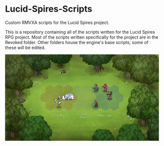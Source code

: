 # Lucid-Spires-Scripts
Custom RMVXA scripts for the Lucid Spires project.

This is a repository containing all of the scripts written for the Lucid Spires RPG project.
  Most of the scripts written specifically for the project are in the Revoked folder.
  Other folders house the engine's base scripts; some of these will be edited.

![Grid Prototype](/Prototypes/battle_prototype.png)
